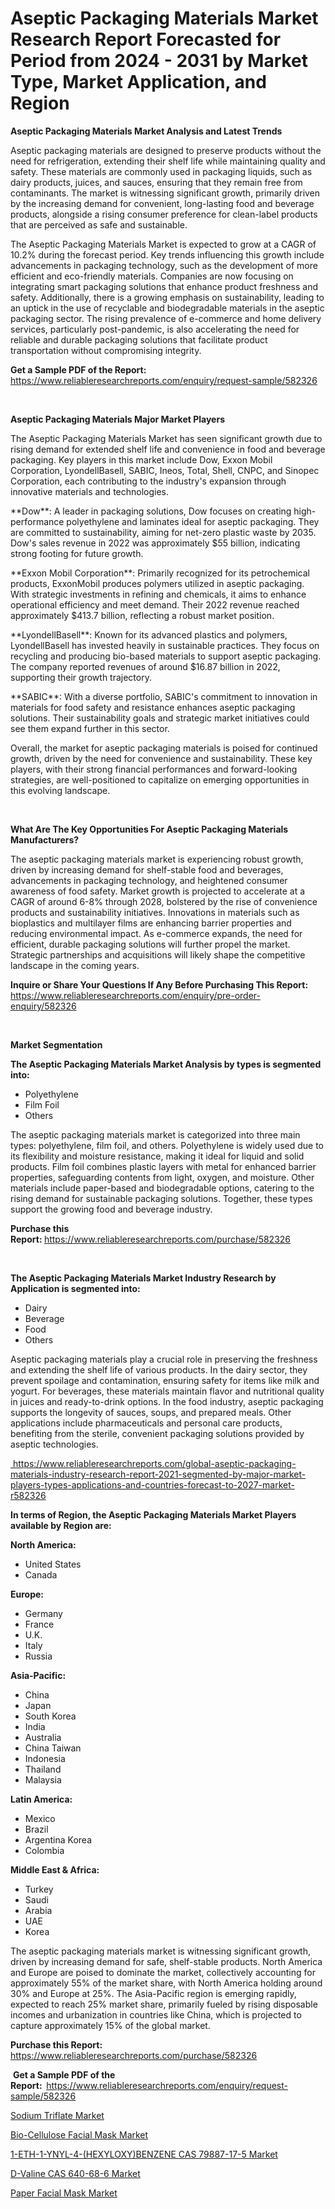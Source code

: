<p><h1>Aseptic Packaging Materials Market Research Report Forecasted for Period from 2024 -  2031 by Market Type, Market Application, and Region</h1></p><p><strong>Aseptic Packaging Materials Market Analysis and Latest Trends</strong></p>
<p><p>Aseptic packaging materials are designed to preserve products without the need for refrigeration, extending their shelf life while maintaining quality and safety. These materials are commonly used in packaging liquids, such as dairy products, juices, and sauces, ensuring that they remain free from contaminants. The market is witnessing significant growth, primarily driven by the increasing demand for convenient, long-lasting food and beverage products, alongside a rising consumer preference for clean-label products that are perceived as safe and sustainable.</p><p>The Aseptic Packaging Materials Market is expected to grow at a CAGR of 10.2% during the forecast period. Key trends influencing this growth include advancements in packaging technology, such as the development of more efficient and eco-friendly materials. Companies are now focusing on integrating smart packaging solutions that enhance product freshness and safety. Additionally, there is a growing emphasis on sustainability, leading to an uptick in the use of recyclable and biodegradable materials in the aseptic packaging sector. The rising prevalence of e-commerce and home delivery services, particularly post-pandemic, is also accelerating the need for reliable and durable packaging solutions that facilitate product transportation without compromising integrity.</p></p>
<p><strong>Get a Sample PDF of the Report:&nbsp;</strong> <a href="https://www.reliableresearchreports.com/enquiry/request-sample/582326?utm_campaign=112&utm_medium=2&utm_source=Github&utm_content=ia&utm_term=27092024&utm_id=aseptic-packaging-materials">https://www.reliableresearchreports.com/enquiry/request-sample/582326</a></p>
<p>&nbsp;</p>
<p><strong>Aseptic Packaging Materials Major Market Players</strong></p>
<p><p>The Aseptic Packaging Materials Market has seen significant growth due to rising demand for extended shelf life and convenience in food and beverage packaging. Key players in this market include Dow, Exxon Mobil Corporation, LyondellBasell, SABIC, Ineos, Total, Shell, CNPC, and Sinopec Corporation, each contributing to the industry's expansion through innovative materials and technologies.</p><p>**Dow**: A leader in packaging solutions, Dow focuses on creating high-performance polyethylene and laminates ideal for aseptic packaging. They are committed to sustainability, aiming for net-zero plastic waste by 2035. Dow's sales revenue in 2022 was approximately $55 billion, indicating strong footing for future growth.</p><p>**Exxon Mobil Corporation**: Primarily recognized for its petrochemical products, ExxonMobil produces polymers utilized in aseptic packaging. With strategic investments in refining and chemicals, it aims to enhance operational efficiency and meet demand. Their 2022 revenue reached approximately $413.7 billion, reflecting a robust market position.</p><p>**LyondellBasell**: Known for its advanced plastics and polymers, LyondellBasell has invested heavily in sustainable practices. They focus on recycling and producing bio-based materials to support aseptic packaging. The company reported revenues of around $16.87 billion in 2022, supporting their growth trajectory.</p><p>**SABIC**: With a diverse portfolio, SABIC's commitment to innovation in materials for food safety and resistance enhances aseptic packaging solutions. Their sustainability goals and strategic market initiatives could see them expand further in this sector.</p><p>Overall, the market for aseptic packaging materials is poised for continued growth, driven by the need for convenience and sustainability. These key players, with their strong financial performances and forward-looking strategies, are well-positioned to capitalize on emerging opportunities in this evolving landscape.</p></p>
<p>&nbsp;</p>
<p><strong>What Are The Key Opportunities For Aseptic Packaging Materials Manufacturers?</strong></p>
<p><p>The aseptic packaging materials market is experiencing robust growth, driven by increasing demand for shelf-stable food and beverages, advancements in packaging technology, and heightened consumer awareness of food safety. Market growth is projected to accelerate at a CAGR of around 6-8% through 2028, bolstered by the rise of convenience products and sustainability initiatives. Innovations in materials such as bioplastics and multilayer films are enhancing barrier properties and reducing environmental impact. As e-commerce expands, the need for efficient, durable packaging solutions will further propel the market. Strategic partnerships and acquisitions will likely shape the competitive landscape in the coming years.</p></p>
<p><strong>Inquire or Share Your Questions If Any Before Purchasing This Report:</strong> <a href="https://www.reliableresearchreports.com/enquiry/pre-order-enquiry/582326?utm_campaign=112&utm_medium=2&utm_source=Github&utm_content=ia&utm_term=27092024&utm_id=aseptic-packaging-materials">https://www.reliableresearchreports.com/enquiry/pre-order-enquiry/582326</a></p>
<p>&nbsp;</p>
<p><strong>Market Segmentation</strong></p>
<p><strong>The Aseptic Packaging Materials Market Analysis by types is segmented into:</strong></p>
<p><ul><li>Polyethylene</li><li>Film Foil</li><li>Others</li></ul></p>
<p><p>The aseptic packaging materials market is categorized into three main types: polyethylene, film foil, and others. Polyethylene is widely used due to its flexibility and moisture resistance, making it ideal for liquid and solid products. Film foil combines plastic layers with metal for enhanced barrier properties, safeguarding contents from light, oxygen, and moisture. Other materials include paper-based and biodegradable options, catering to the rising demand for sustainable packaging solutions. Together, these types support the growing food and beverage industry.</p></p>
<p><strong>Purchase this Report:&nbsp;</strong><a href="https://www.reliableresearchreports.com/purchase/582326?utm_campaign=112&utm_medium=2&utm_source=Github&utm_content=ia&utm_term=27092024&utm_id=aseptic-packaging-materials">https://www.reliableresearchreports.com/purchase/582326</a></p>
<p>&nbsp;</p>
<p><strong>The Aseptic Packaging Materials Market Industry Research by Application is segmented into:</strong></p>
<p><ul><li>Dairy</li><li>Beverage</li><li>Food</li><li>Others</li></ul></p>
<p><p>Aseptic packaging materials play a crucial role in preserving the freshness and extending the shelf life of various products. In the dairy sector, they prevent spoilage and contamination, ensuring safety for items like milk and yogurt. For beverages, these materials maintain flavor and nutritional quality in juices and ready-to-drink options. In the food industry, aseptic packaging supports the longevity of sauces, soups, and prepared meals. Other applications include pharmaceuticals and personal care products, benefiting from the sterile, convenient packaging solutions provided by aseptic technologies.</p></p>
<p><a href="https://www.reliableresearchreports.com/global-aseptic-packaging-materials-industry-research-report-2021-segmented-by-major-market-players-types-applications-and-countries-forecast-to-2027-market-r582326?utm_campaign=112&utm_medium=2&utm_source=Github&utm_content=ia&utm_term=27092024&utm_id=aseptic-packaging-materials">&nbsp;https://www.reliableresearchreports.com/global-aseptic-packaging-materials-industry-research-report-2021-segmented-by-major-market-players-types-applications-and-countries-forecast-to-2027-market-r582326</a></p>
<p><strong>In terms of Region, the Aseptic Packaging Materials Market Players available by Region are:</strong></p>
<p>
    <p> <strong> North America: </strong>
        <ul>
            <li>United States</li>
            <li>Canada</li>
        </ul>
        </p> 
    <p> <strong> Europe: </strong>
        <ul>
            <li>Germany</li>
            <li>France</li>
            <li>U.K.</li>
            <li>Italy</li>
            <li>Russia</li>
        </ul>
        </p> 
    <p> <strong> Asia-Pacific: </strong>
        <ul>
            <li>China</li>
            <li>Japan</li>
            <li>South Korea</li>
            <li>India</li>
            <li>Australia</li>
            <li>China Taiwan</li>
            <li>Indonesia</li>
            <li>Thailand</li>
            <li>Malaysia</li>
        </ul>
        </p> 
    <p> <strong> Latin America: </strong>
        <ul>
            <li>Mexico</li>
            <li>Brazil</li>
            <li>Argentina Korea</li>
            <li>Colombia</li>
        </ul>
        </p> 
    <p> <strong> Middle East & Africa: </strong>
        <ul>
            <li>Turkey</li>
            <li>Saudi</li>
            <li>Arabia</li>
            <li>UAE</li>
            <li>Korea</li>
        </ul>
    </p>
    </p>
<p><p>The aseptic packaging materials market is witnessing significant growth, driven by increasing demand for safe, shelf-stable products. North America and Europe are poised to dominate the market, collectively accounting for approximately 55% of the market share, with North America holding around 30% and Europe at 25%. The Asia-Pacific region is emerging rapidly, expected to reach 25% market share, primarily fueled by rising disposable incomes and urbanization in countries like China, which is projected to capture approximately 15% of the global market.</p></p>
<p><strong>Purchase this Report: </strong><a href="https://www.reliableresearchreports.com/purchase/582326?utm_campaign=112&utm_medium=2&utm_source=Github&utm_content=ia&utm_term=27092024&utm_id=aseptic-packaging-materials">https://www.reliableresearchreports.com/purchase/582326</a></p>
<p>&nbsp;<strong>Get a Sample PDF of the Report:&nbsp;&nbsp;</strong><a href="https://www.reliableresearchreports.com/enquiry/request-sample/582326?utm_campaign=112&utm_medium=2&utm_source=Github&utm_content=ia&utm_term=27092024&utm_id=aseptic-packaging-materials">https://www.reliableresearchreports.com/enquiry/request-sample/582326</a></p>
<p><strong></strong></p>
<p><p><a href="https://www.linkedin.com/pulse/strategic-market-insights-global-sodium-triflate-2024-7pdlc?utm_campaign=112&utm_medium=2&utm_source=Github&utm_content=ia&utm_term=27092024&utm_id=aseptic-packaging-materials">Sodium Triflate Market</a></p><p><a href="https://issuu.com/reportprime-2/docs/bio-cellulose-facial-mask-market-si_ef2d4da612c2d4?utm_campaign=112&utm_medium=2&utm_source=Github&utm_content=ia&utm_term=27092024&utm_id=aseptic-packaging-materials">Bio-Cellulose Facial Mask Market</a></p><p><a href="https://github.com/SanjidaMahmud81/Market-Research-Report-List-1/blob/main/1-eth-1-ynyl-4-hexyloxybenzene-cas-79887-17-5-market.md?utm_campaign=112&utm_medium=2&utm_source=Github&utm_content=ia&utm_term=27092024&utm_id=aseptic-packaging-materials">1-ETH-1-YNYL-4-(HEXYLOXY)BENZENE CAS 79887-17-5 Market</a></p><p><a href="https://github.com/ShaheenRoz/Market-Research-Report-List-1/blob/main/d-valine-cas-640-68-6-market.md?utm_campaign=112&utm_medium=2&utm_source=Github&utm_content=ia&utm_term=27092024&utm_id=aseptic-packaging-materials">D-Valine CAS 640-68-6 Market</a></p><p><a href="https://issuu.com/reportprime-2/docs/paper-facial-mask-market-size-2030._36e6138314d2dd?utm_campaign=112&utm_medium=2&utm_source=Github&utm_content=ia&utm_term=27092024&utm_id=aseptic-packaging-materials">Paper Facial Mask Market</a></p></p>